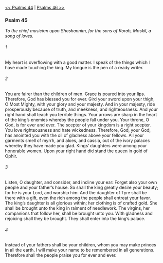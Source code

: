 [<< Psalms 44](Psalms%2044)  |  [Psalms 46 >>](Psalms%2046)

### Psalm 45

*To the chief musician upon Shoshannim, for the sons of Korah, Maskil, a song of loves.*

###### 1
My heart is overflowing with a good matter. I speak of the things which I have made touching the king. My tongue is the pen of a ready writer.

###### 2
You are fairer than the children of men. Grace is poured into your lips. Therefore, God has blessed you for ever. Gird your sword upon your thigh, O Most Mighty, with your glory and your majesty. And in your majesty, ride prosperously because of truth, and meekness, and righteousness. And your right hand shall teach you terrible things. Your arrows are sharp in the heart of the king’s enemies whereby the people fall under you. Your throne, O God, is for ever and ever. The scepter of your kingdom is a right scepter. You love righteousness and hate wickedness. Therefore, God, your God, has anointed you with the oil of gladness above your fellows. All your garments smell of myrrh, and aloes, and cassia, out of the ivory palaces whereby they have made you glad. Kings’ daughters were among your honorable women. Upon your right hand did stand the queen in gold of Ophir.

###### 3
Listen, O daughter, and consider, and incline your ear: Forget also your own people and your father’s house. So shall the king greatly desire your beauty; for he is your Lord, and worship him. And the daughter of Tyre shall be there with a gift, even the rich among the people shall entreat your favor. The king’s daughter is all glorious within; her clothing is of crafted gold. She shall be brought unto the king in raiment of needlework. The virgins, her companions that follow her, shall be brought unto you. With gladness and rejoicing shall they be brought. They shall enter into the king’s palace.

###### 4
Instead of your fathers shall be your children, whom you may make princes in all the earth. I will make your name to be remembered in all generations. Therefore shall the people praise you for ever and ever.